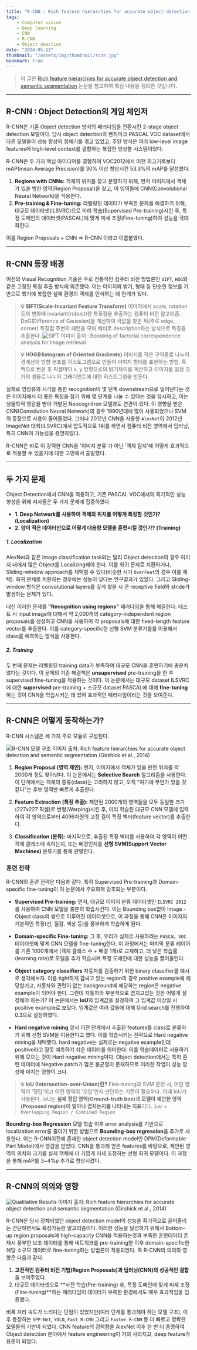 ```yaml
---
title: "R-CNN : Rich feature hierarchies for accurate object detection and semantic segmentation"
tags:
    - Computer vision
    - Deep learning
    - CNN
    - R-CNN
    - Object deection
date: "2024-05-12"
thumbnail: "/assets/img/thumbnail/rcnn.jpg"
bookmark: true
---
```


> 이 글은 [Rich feature hierarchies for accurate object detection and semantic segmentation](https://arxiv.org/abs/1311.2524) 논문을 참고하여 핵심 내용을 정리한 것입니다.

---

## R-CNN : Object Detection의 게임 체인저
R-CNN은 기존 Object detection 방식의 패러다임을 전환시킨 2-stage object detection 모델이다. 당시 object detection의 벤치마크 PASCAL VOC dataset에서 다른 모델들이 성능 향상의 정체기를 겪고 있었고, 주된 방식은 여러 low-level image features에 high-level context를 결합하는 복잡한 앙상블 시스템이었다.

R-CNN은 두 가지 핵심 아이디어를 결합하여 VOC2012에서 이전 최고기록보다 mAP(mean Average Precision)를 30% 이상 향상시킨 53.3%의 mAP를 달성했다.

1.  **Regions with CNNs:** 객체의 위치를 찾고 분할하기 위해, 먼저 이미지에서 객체가 있을 법한 영역(Region Proposal)을 찾고, 이 영역들에 CNN(Convolutional Neural Network)을 적용한다.
2.  **Pre-training & Fine-tuning:** 라벨링된 데이터가 부족한 문제를 해결하기 위해, 대규모 데이터셋(ILSVRC)으로 미리 학습(Supervised Pre-training)시킨 후, 특정 도메인의 데이터셋(PASCAL)에 맞게 미세 조정(Fine-tuning)하여 성능을 극대화한다.

이를 Region Proposals + CNN => R-CNN 이라고 이름붙였다.

---

## R-CNN 등장 배경
이전의 Visual Recognition 기술은 주로 전통적인 컴퓨터 비전 방법론인 `SIFT`, `HOG`와 같은 고정된 특징 추출 방식에 의존했다. 이는 이미지의 밝기, 형태 등 단순한 정보를 기반으로 했기에 복잡한 실제 환경의 객체를 인식하는 데 한계가 있다.

> **💡 SIFT(Scale-Invariant Feature Transform)**
> 이미지에서 scale, rotation 등의 변화에 invariant(robust)한 특징점을 추출하는 컴퓨터 비전 알고리즘. DoG(Difference of Gaussian)을 계산하여 극값을 찾은 뒤(주로 edge, corner) 특징점 주변의 패턴을 모아 벡터로 description하는 방식으로 특징을 추출한다.
> ![SIFT](/assets/img/sift.png)
이미지 출처 : Boosting of factorial correspondence analysis for image retrieval

  
> **💡 HOG(Histogram of Oriented Gradients)**
> 이미지를 작은 구역들로 나누어 경계선의 방향 분포를 히스토그램으로 만들어 이미지 형태를 표현하는 방법. 흑백으로 변환 후 픽셀마다 x, y 방향으로의 밝기차이를 계산하고 이미지를 일정 크기의 셀들로 나누어 그래디언트에 대한 히스토그램을 만든다.

실제로 영장류의 시각을 통한 recognition이 몇 단계 downstream으로 일어난다는 것은 이미지에서 더 좋은 특징을 잡기 위해 몇 단계를 나눌 수 있다는 것을 암시하고, 이는 생물학적 영감을 받아 개발된 Neocognitron 모델과도 연관이 있다. 이 영향을 받은 CNN(Convolution Neural Network)의 경우 1990년대에 많이 사용되었으나 SVM의 등장으로 사용이 줄어들었다. 그러나 2012년 CNN을 사용한 `AlexNet`이 2012년 ImageNet 대회(ILSVRC)에서 압도적으로 1위를 하면서 컴퓨터 비전 영역에서 딥러닝, 특히 CNN의 가능성을 증명하였다.

R-CNN은 바로 이 강력한 CNN을 '이미지 분류'가 아닌 '객체 탐지'에 어떻게 효과적으로 적용할 수 있을지에 대한 고민에서 출발했다.

---

## 두 가지 문제
Object Detection에서 CNN을 적용하고, 기존 PASCAL VOC에서의 획기적인 성능 향상을 위해 저자들은 두 가지 문제에 집중하였다.
* **1. Deep Network를 사용하여 객체의 위치를 어떻게 특정할 것인가? (Localization)**
* **2. 양이 적은 데이터만으로 어떻게 대용량 모델을 훈련시킬 것인가? (Training)**

##### **1. Localization**

AlexNet과 같은 Image classification task와는 달리 Object detection의 경우 이미지 내에서 많은 Object를 Localizing해야 한다. 이를 회귀 문제로 치환하거나, Sliding-window approach를 채택할 수 있다(비슷한 시기 `OverFeat`의 경우 이를 채택). 회귀 문제로 치환하는 경우에는 성능이 낮다는 연구결과가 있었다. 그리고 Sliding-window 방식은 convolutional layers를 깊게 쌓을 시 큰 receptive field와 stride가 발생하는 문제가 있다.

대신 이러한 문제를 **"Recognition using regions"** 패러다임을 통해 해결한다. 테스트 시 input image에 대해서 약 2,000개의 category-independent region proposals를 생성하고 CNN을 사용하여 각 proposals에 대한 fixed-length feature vector를 추출한다. 이를 category-specific한 선형 SVM 분류기를를 이용해서 class를 예측하는 방식을 사용한다.

##### **2. Training**

두 번째 문제는 라벨링된 training data가 부족하여 대규모 CNN을 훈련하기에 충분치 않다는 것이다. 이 문제의 기존 해결책은 **unsupervised** pre-training을 한 후 supervised fine-tuning을 적용하는 것이다. 이 논문에서는 대규모 dataset ILSVRC에 대한 **supervised** pre-training + 소규모 dataset PASCAL에 대해 **fine-tuning** 하는 것이 CNN을 학습시키는 데 있어 효과적인 패러다임이라는 것을 보여준다.


---


## R-CNN은 어떻게 동작하는가?

R-CNN 시스템은 세 가지 주요 모듈로 구성된다.

![R-CNN 모델 구조](/assets/img/r_cnn_architecture.png)
이미지 출처: Rich feature hierarchies for accurate object detection and semantic segmentation (Girshick et al., 2014)


1.  **Region Proposal (영역 제안):** 먼저, 이미지에서 객체가 있을 만한 위치를 약 2000개 정도 찾아낸다. 이 논문에서는 **Selective Search** 알고리즘을 사용한다. 이 단계에서는 객체의 종류(class)는 고려하지 않고, 오직 "여기에 무언가 있을 것 같다"는 후보 영역만 빠르게 추출한다.

2.  **Feature Extraction (특징 추출):** 제안된 2000개의 영역들을 모두 동일한 크기(227x227 픽셀)로 변형(Warping)시킨 후, 미리 학습된 대규모 CNN 모델에 입력하여 각 영역으로부터 4096차원의 고정 길이 특징 벡터(feature vector)를 추출한다.

3.  **Classification (분류):** 마지막으로, 추출된 특징 벡터를 사용하여 각 영역이 어떤 객체 클래스에 속하는지, 또는 배경인지를 **선형 SVM(Support Vector Machines)** 분류기를 통해 판별한다.

### 훈련 전략

R-CNN의 훈련 전략은 다음과 같다. 특히 Supervised Pre-training과 Domain-specific fine-tuning이 이 논문에서 주요하게 강조되는 부분이다.

-   **Supervised Pre-training:** 먼저, 대규모 이미지 분류 데이터셋인 `ILSVRC 2012`를 사용하여 CNN 모델을 충분히 학습시킨다. 이는 Bounding box없이 Image - Object class의 쌍으로 이루어진 데이터셋으로, 이 과정을 통해 CNN은 이미지의 기본적인 특징(선, 질감, 색상 등)을 풍부하게 학습하게 된다.

-   **Domain-specific Fine-tuning:** 그 후, 우리가 실제로 사용하려는 `PASCAL VOC` 데이터셋에 맞게 CNN 모델을 fine-tuning한다. 이 과정에서는 마지막 분류 레이어를 기존 1000개에서 (객체 클래스 수 + 배경 1개)로 교체하고, 더 낮은 학습률(learning rate)로 모델을 추가 학습시켜 특정 도메인에 대한 성능을 끌어올린다.

- **Object category classifiers** 자동차를 검출하기 위한 binary classifier를 예시로 생각해보자. 이를 tight하게 감싸고 있는 region의 경우 positive example에 해당할거고, 자동차와 관련이 없는 background에 해당하는 region은 negative example이 되어야 한다. 그런데 자동차와 부분적으로 겹치고있는 것은 어떻게 설정해야 하는가? 이 논문에서는 **IoU**의 임계값을 설정하여 그 임계값 이상일 시 positive example로 보았다. 임계값은 여러 값들에 대해 Grid search를 진행하여 0.3으로 설정하였다.

-  **Hard negative mining**
앞서 이전 단계에서 추출된 features를 class로 분류하기 위해 선형 SVM을 이용한다고 했다. 이를 학습시키는 전략으로 Hard negative mining을 채택했다. hard negative는 실제로는 negative example인데 positive라고 잘못 예측하기 쉬운 데이터를 의미한다. 이를 학습데이터로 사용하기 위해 모으는 것이 Hard negative mining이다. Object detection에서는 특히 훈련 데이터에 Negative patch가 많은 불균형이 존재하므로 이러한 작업이 성능 향상에 미치는 영향이 크다.

> **💡 IoU (Intersection-over-Union)란?**
> Fine-tuning과 SVM 훈련 시, 어떤 영역이 '정답'이고 어떤 영역이 '오답'인지 판단하는 기준이 필요하다. 이때 IoU가 사용된다. IoU는 **실제 정답 영역(Ground-truth box)과 모델이 제안한 영역(Proposed region)이 얼마나 겹치는지를 나타내는 지표**이다.
> `IoU = Overlapping Region / Combined Region`

**Bounding-box Regression**
모델 학습 이후 error analysis를 기반으로 localization error를 줄이기 위한 방법으로  **Bounding-box regression**을 추가로 사용한다. 이는 R-CNN이전에 존재한 object detection model인 DPM(Deformable Part Model)에서 영감을 받았다. CNN을 통과해 얻은 features를 바탕으로, 제안된 영역의 위치와 크기를 실제 객체에 더 가깝게 미세 조정하는 선형 회귀 모델이다. 이 과정을 통해 mAP를 3~4%p 추가로 향상시켰다.

---

## R-CNN의 의의와 영향

![Qualitative Results](/assets/img/r_cnn_results.png)
이미지 출처: Rich feature hierarchies for accurate object detection and semantic segmentation (Girshick et al., 2014)


R-CNN은 당시 정체되었던 object detection model의 성능을 획기적으로 끌어올리는 간단하면서도 확장가능한 알고리즘이다. 이러한 성능을 달성하기 위해서 Bottom-up region proposals에 high-capacity CNN을 적용하는것과 부족한 훈련데이터 존재시 풍부한 보조 데이터를 통해 네트워크를 pre-training한 이후 domain-specific한 해당 소규모 데이터로 fine-tuning하는 방법론이 적용되었다. 즉 R-CNN의 의의와 영향은 다음과 같다.

1.  **고전적인 컴퓨터 비전 기법(Region Proposals)과 딥러닝(CNN)의 성공적인 결합**을 보여주었다.
2.  대규모 데이터셋으로 **사전 학습(Pre-training) 후, 특정 도메인에 맞게 미세 조정(Fine-tuning)**하는 패러다임이 데이터가 부족한 환경에서도 매우 효과적임을 입증했다.


비록 처리 속도가 느리다는 단점이 있었지만(여러 단계를 통과해야 하는 모델 구조), 이후 등장하는 `SPP-Net`, `YOLO`, `Fast R-CNN` 그리고 `Faster R-CNN` 등 더 빠르고 정확한 모델들의 기반이 되었다. CNN feature의 강력함을 AlexNet 이후 한 번 더 증명하여 Object detection 분야에서 feature engineering이 거의 사라지고, deep feature가 표준이 되었다.